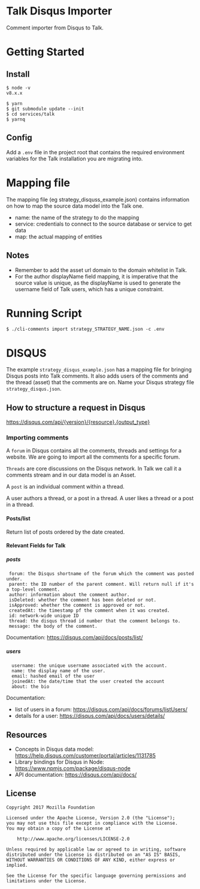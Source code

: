 # Talk Disqus Importer

Comment importer from Disqus to Talk.

# Getting Started
## Install
```
$ node -v
v8.x.x

$ yarn
$ git submodule update --init
$ cd services/talk
$ yarnq
```
## Config
Add a `.env` file in the project root that contains the required environment variables for the Talk installation you are migrating into.

# Mapping file

The mapping file (eg strategy_disquss_example.json) contains information on how to map the source data model into the Talk one. 

* name: the name of the strategy to do the mapping
* service: credentials to connect to the source database or service to get data
* map: the actual mapping of entities

## Notes
- Remember to add the asset url domain to the domain whitelist in Talk.
- For the author displayName field mapping, it is imperative that the source value is unique, as the displayName is used to generate the username field of Talk users, which has a unique constraint.

# Running Script
```
$ ./cli-comments import strategy_STRATEGY_NAME.json -c .env

```

# DISQUS 

The example `strategy_disqus_example.json` has a mapping file for bringing Disqus posts into Talk comments. It also adds users of the comments and the thread (asset) that the comments are on. Name your Disqus strategy file `strategy_disqus.json`.


## How to structure a request in Disqus

https://disqus.com/api/{version}/{resource}.{output_type}

### Importing comments

A `forum` in Disqus contains all the comments, threads and settings for a website. We are going to import all the comments for a specific forum.

`Threads` are core discussions on the Disqus network. In Talk we call it a comments stream and in our data model is an Asset.

A `post` is an individual comment within a thread.

A user authors a thread, or a post in a thread.
A user likes a thread or a post in a thread.

#### Posts/list

Return list of posts ordered by the date created.

#### Relevant Fields for Talk

##### posts

```
 forum: the Disqus shortname of the forum which the comment was posted under.
 parent: the ID number of the parent comment. Will return null if it's a top-level comment.
 author: information about the comment author.
 isDeleted: whether the comment has been deleted or not.
 isApproved: whether the comment is approved or not.
 createdAt: the timestamp pf the comment when it was created.
 id: network-wide unique ID
 thread: the disqus thread id number that the comment belongs to.
 message: the body of the comment.
```

Documentation: https://disqus.com/api/docs/posts/list/


##### users

```
  username: the unique username associated with the account.
  name: the display name of the user.
  email: hashed email of the user
  joinedAt: the date/time that the user created the account
  about: the bio
```

Documentation:
* list of users in a forum: https://disqus.com/api/docs/forums/listUsers/
* details for a user: https://disqus.com/api/docs/users/details/

## Resources

* Concepts in Disqus data model: https://help.disqus.com/customer/portal/articles/1131785
* Library bindings for Disqus in Node: https://www.npmjs.com/package/disqus-node
* API documentation: https://disqus.com/api/docs/

## License

    Copyright 2017 Mozilla Foundation

    Licensed under the Apache License, Version 2.0 (the "License");
    you may not use this file except in compliance with the License.
    You may obtain a copy of the License at

        http://www.apache.org/licenses/LICENSE-2.0

    Unless required by applicable law or agreed to in writing, software distributed under the License is distributed on an "AS IS" BASIS, WITHOUT WARRANTIES OR CONDITIONS OF ANY KIND, either express or implied.

    See the License for the specific language governing permissions and limitations under the License.
